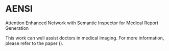 # AENSI
Attention Enhanced Network with Semantic Inspector for Medical Report Generation

This work can well assist doctors in medical imaging. For more information, please refer to the paper ().
